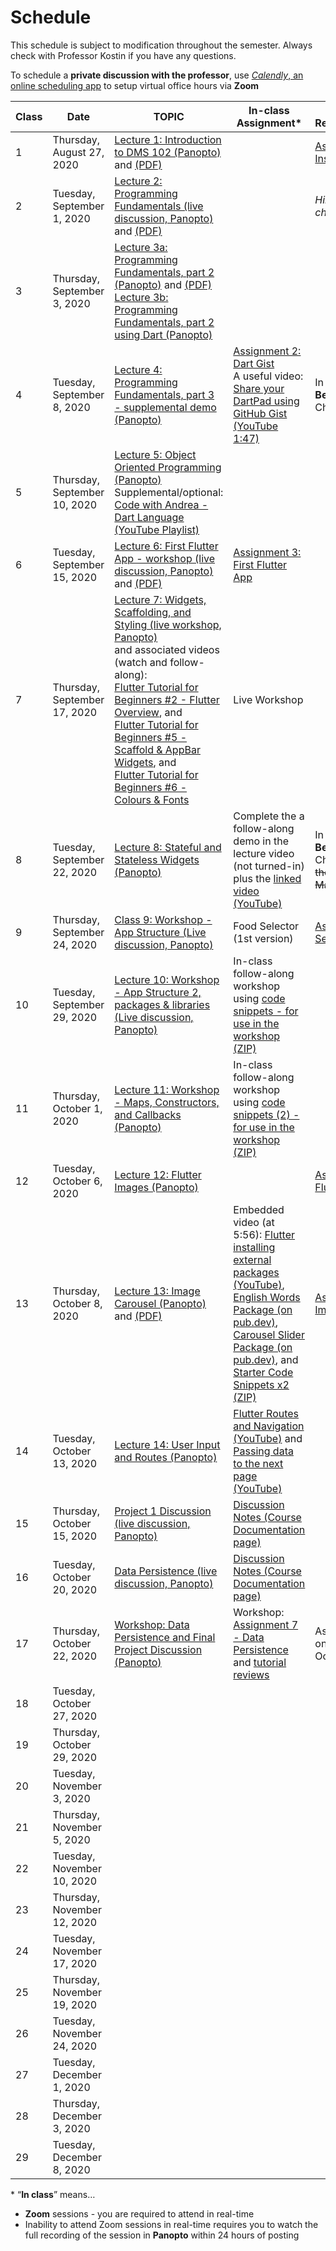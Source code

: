 # Schedule
This schedule is subject to modification throughout the semester. Always check with Professor Kostin if you have any questions.

To schedule a **private discussion with the professor**, use [*Calendly*, an online scheduling app](https://calendly.com/rkostin) to setup virtual office hours via **Zoom**

| Class | Date                         | TOPIC                                                        | In-class Assignment*                                         | Assigned Reading/Homework                                    |
| ----- | ---------------------------- | ------------------------------------------------------------ | ------------------------------------------------------------ | ------------------------------------------------------------ |
| 1     | Thursday, August 27, 2020    | [Lecture 1: Introduction to DMS 102 (Panopto)](https://rochester.hosted.panopto.com/Panopto/Pages/Viewer.aspx?id=45909f0f-ef3d-4bc5-b626-ac220111be7b) and [(PDF)](01-intro/intro-dms102.pdf) |                                                              | [Assignment 1: Install Dart & Flutter](assignment01-install/instructions.md) |
| 2     | Tuesday, September 1, 2020   | [Lecture 2: Programming Fundamentals (live discussion, Panopto)](https://rochester.hosted.panopto.com/Panopto/Pages/Viewer.aspx?id=b644f288-1c61-4024-951a-ac29017c4967) and [(PDF)](02-programming-fundamentals1/programming-fundamentals1.pdf) |                                                              | *Hint: start reading chapters 1-3*                           |
| 3     | Thursday, September 3, 2020  | [Lecture 3a: Programming Fundamentals, part 2 (Panopto)](https://rochester.hosted.panopto.com/Panopto/Pages/Viewer.aspx?id=c3fef8aa-dfbb-4f93-ab8a-ac2b00fbcd27) and [(PDF)](03-programming-fundamentals2/programming-fundamentals2.pdf)<br>[Lecture 3b: Programming Fundamentals, part 2 using Dart (Panopto)](https://rochester.hosted.panopto.com/Panopto/Pages/Viewer.aspx?id=547d735b-6e9f-4556-bb60-ac2b01641ecd) |                                                              |                                                              |
| 4     | Tuesday, September 8, 2020   | [Lecture 4: Programming Fundamentals, part 3 - supplemental demo (Panopto)](https://rochester.hosted.panopto.com/Panopto/Pages/Viewer.aspx?id=7aa16050-2ea3-42e4-9d47-ac2d00d648d0) | [Assignment 2: Dart Gist](assignment02-dart-gist/instructions.md)<br>A useful video: [Share your DartPad using GitHub Gist (YouTube 1:47)](https://youtu.be/2Lh7TslkkKU) | In **Flutter for Beginners**, read Chapters 1-3              |
| 5     | Thursday, September 10, 2020 | [Lecture 5: Object Oriented Programming (Panopto)](https://rochester.hosted.panopto.com/Panopto/Pages/Viewer.aspx?id=a316054a-0dc4-485e-a0a1-ac3300079183)<br>Supplemental/optional: [Code with Andrea - Dart Language (YouTube Playlist)](https://www.youtube.com/playlist?list=PLNnAcB93JKV_R1aZc7ZbQRsiEyeDLUpE-) |                                                              |                                                              |
| 6     | Tuesday, September 15, 2020  | [Lecture 6: First Flutter App - workshop (live discussion, Panopto)](https://rochester.hosted.panopto.com/Panopto/Pages/Viewer.aspx?id=a48aad5a-a188-42a7-86b0-ac37015b01ee) and [(PDF)](06-first-flutter-app/first-flutter-app.pdf) | [Assignment 3: First Flutter App](assignment03-first-flutter-app/instructions.md) |                                                              |
| 7     | Thursday, September 17, 2020 | [Lecture 7: Widgets, Scaffolding, and Styling (live workshop, Panopto)](https://rochester.hosted.panopto.com/Panopto/Pages/Viewer.aspx?id=ba985c3e-5803-4cd6-bb91-ac39015f1361)<br>and associated videos (watch and follow-along):<br>[Flutter Tutorial for Beginners #2 - Flutter Overview](https://www.youtube.com/watch?v=bKueYVtV0eA), and <br>[Flutter Tutorial for Beginners #5 - Scaffold & AppBar Widgets](https://www.youtube.com/watch?v=C5lpPjoivaw), and <br>[Flutter Tutorial for Beginners #6 - Colours & Fonts](https://www.youtube.com/watch?v=km2P_KQJyO0) | Live Workshop                                                |                                                              |
| 8     | Tuesday, September 22, 2020  | [Lecture 8: Stateful and Stateless Widgets (Panopto)](https://rochester.hosted.panopto.com/Panopto/Pages/Viewer.aspx?id=6d158abe-9260-4cec-839b-ac3d016e0b27) | Complete the a follow-along demo in the lecture video (not turned-in) plus the [linked video (YouTube)](https://youtu.be/-QRQIKtPTlI?t=661) | In **Flutter for Beginners**, read Chapters 4; <s>code the "Favor Manager" app</s> |
| 9     | Thursday, September 24, 2020 | [Class 9: Workshop - App Structure (Live discussion, Panopto)](https://rochester.hosted.panopto.com/Panopto/Pages/Viewer.aspx?id=67ceab6a-b155-46ef-b288-ac4100c68571) | Food Selector (1st version)                                  | [Assignment 4: Food Selector 2](assignment04-food-selector2/instructions.md) |
| 10    | Tuesday, September 29, 2020  | [Lecture 10: Workshop - App Structure 2, packages & libraries (Live discussion, Panopto)](https://rochester.hosted.panopto.com/Panopto/Pages/Viewer.aspx?id=b2751bd8-4db9-472b-a201-ac45017c4a28) | In-class follow-along workshop using [code snippets - for use in the workshop (ZIP)](10-packages-and-libraries/snippets.zip) |                                                              |
| 11    | Thursday, October 1, 2020    | [Lecture 11: Workshop - Maps, Constructors, and Callbacks (Panopto)](https://rochester.hosted.panopto.com/Panopto/Pages/Viewer.aspx?id=f9f4fa9e-b8e1-4ad3-9518-ac47015b4ee9) | In-class follow-along workshop using [code snippets (2) - for use in the workshop (ZIP)](11-maps-contructors-callbacks/snippets2.zip) |                                                              |
| 12    | Tuesday, October 6, 2020     | [Lecture 12: Flutter Images (Panopto)](https://rochester.hosted.panopto.com/Panopto/Pages/Viewer.aspx?id=5de10f22-8610-4df6-a5cc-ac4b01690874&start=0) |                                                              | [Assignment 5: Flutter Images](assignment05-flutter-images/instructions.md) |
| 13    | Thursday, October 8, 2020    | [Lecture 13: Image Carousel (Panopto)](https://rochester.hosted.panopto.com/Panopto/Pages/Viewer.aspx?id=a7d93632-1b91-41cc-934e-ac4e0108bd00) and [(PDF)](13-image-carousel/using-packages.pdf) | Embedded video (at 5:56): [Flutter installing external packages (YouTube)](https://www.youtube.com/watch?v=OYCyUV5919o), [English Words Package (on pub.dev)](https://pub.dev/packages/english_words), [Carousel Slider Package (on pub.dev)](https://pub.dev/packages/carousel_slider), and [Starter Code Snippets x2 (ZIP)](13-image-carousel/starter-code-snippets.zip) | [Assignment 6: Image Carousel](assignment06-image-carousel/instructions.md) |
| 14    | Tuesday, October 13, 2020    | [Lecture 14: User Input and Routes (Panopto)](https://rochester.hosted.panopto.com/Panopto/Pages/Viewer.aspx?id=621568d8-67b6-4be1-a158-ac52015f814d) | [Flutter Routes and Navigation (YouTube)](https://youtu.be/nyvwx7o277U) and [Passing data to the next page (YouTube)](https://youtu.be/MsycCv5r2Wo) |                                                              |
| 15    | Thursday, October 15, 2020   | [Project 1 Discussion (live discussion, Panopto)](https://rochester.hosted.panopto.com/Panopto/Pages/Viewer.aspx?id=d656e5f6-f7b3-48cd-afd4-ac55015d8960) | [Discussion Notes (Course Documentation page)](15-project-discussion/discussion-notes.md) |                                                              |
| 16    | Tuesday, October 20, 2020    | [Data Persistence (live discussion, Panopto)](https://rochester.hosted.panopto.com/Panopto/Pages/Viewer.aspx?id=8d877b5c-1792-4cea-8409-ac5a0150281f) | [Discussion Notes (Course Documentation page)](16-data-persistence/discussion-notes.md) |                                                              |
| 17    | Thursday, October 22, 2020   | [Workshop: Data Persistence and Final Project Discussion (Panopto)](https://rochester.hosted.panopto.com/Panopto/Pages/Viewer.aspx?id=d870bdd4-5a6d-4d64-94f8-ac5d00eb4df8) | Workshop: [Assignment 7 - Data Persistence](assignment07-persistent-data/instructions.md) and [tutorial reviews](https://docs.google.com/spreadsheets/d/1q9B9kctL961wwVnVgzTvkROltFTi1rKL3NvXwDOovys/edit#gid=1404322235) | Assignment 7 is due on Tuesday, October 27                   |
| 18    | Tuesday, October 27, 2020    |                                                              |                                                              |                                                              |
| 19    | Thursday, October 29, 2020   |                                                              |                                                              |                                                              |
| 20    | Tuesday, November 3, 2020    |                                                              |                                                              |                                                              |
| 21    | Thursday, November 5, 2020   |                                                              |                                                              |                                                              |
| 22    | Tuesday, November 10, 2020   |                                                              |                                                              |                                                              |
| 23    | Thursday, November 12, 2020  |                                                              |                                                              |                                                              |
| 24    | Tuesday, November 17, 2020   |                                                              |                                                              |                                                              |
| 25    | Thursday, November 19, 2020  |                                                              |                                                              |                                                              |
| 26    | Tuesday, November 24, 2020   |                                                              |                                                              |                                                              |
| 27    | Tuesday, December 1, 2020    |                                                              |                                                              |                                                              |
| 28    | Thursday, December 3, 2020   |                                                              |                                                              |                                                              |
| 29    | Tuesday, December 8, 2020    |                                                              |                                                              |                                                              |

\* “**In class**” means…

- **Zoom** sessions - you are required to attend in real-time
- Inability to attend Zoom sessions in real-time requires you to watch the full recording of the session in **Panopto** within 24 hours of posting

